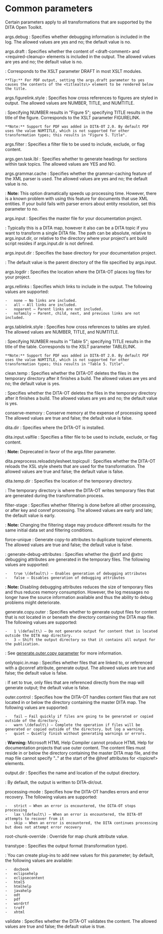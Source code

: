 # Common parameters

Certain parameters apply to all transformations that are supported by the DITA Open Toolkit.

args.debug
:   Specifies whether debugging information is included in the log. The allowed values are yes and no; the default value is no.

args.draft
:   Specifies whether the content of <draft-comment\> and <required-cleanup\> elements is included in the output. The allowed values are yes and no; the default value is no.

:   Corresponds to the XSLT parameter DRAFT in most XSLT modules.

    **Tip:** For PDF output, setting the args.draft parameter to yes causes the contents of the <titlealts\> element to be rendered below the title.

args.figurelink.style
:   Specifies how cross references to figures are styled in output. The allowed values are NUMBER, TITLE, and NUMTITLE.

:   Specifying NUMBER results in "Figure 5"; specifying TITLE results in the title of the figure. Corresponds to the XSLT parameter FIGURELINK.

    **Note:** Support for PDF was added in DITA-OT 2.0. By default PDF uses the value NUMTITLE, which is not supported for other transformation types; this results in "Figure 5. Title".

args.filter
:   Specifies a filter file to be used to include, exclude, or flag content.

args.gen.task.lbl
:   Specifies whether to generate headings for sections within task topics. The allowed values are YES and NO.

args.grammar.cache
:   Specifies whether the grammar-caching feature of the XML parser is used. The allowed values are yes and no; the default value is no.

:   **Note:** This option dramatically speeds up processing time. However, there is a known problem with using this feature for documents that use XML entities. If your build fails with parser errors about entity resolution, set this parameter to no.

args.input
:   Specifies the master file for your documentation project.

:   Typically this is a DITA map, however it also can be a DITA topic if you want to transform a single DITA file. The path can be absolute, relative to args.input.dir, or relative to the directory where your project's ant build script resides if args.input.dir is not defined.

args.input.dir
:   Specifies the base directory for your documentation project.

:   The default value is the parent directory of the file specified by args.input.

args.logdir
:   Specifies the location where the DITA-OT places log files for your project.

args.rellinks
:   Specifies which links to include in the output. The following values are supported:

    -   none – No links are included.
    -   all – All links are included.
    -   noparent – Parent links are not included.
    -   nofamily – Parent, child, next, and previous links are not included.

args.tablelink.style
:   Specifies how cross references to tables are styled. The allowed values are NUMBER, TITLE, and NUMTITLE.

:   Specifying NUMBER results in "Table 5"; specifying TITLE results in the title of the table. Corresponds to the XSLT parameter TABLELINK.

    **Note:** Support for PDF was added in DITA-OT 2.0. By default PDF uses the value NUMTITLE, which is not supported for other transformation types; this results in "Table 5. Title".

clean.temp
:   Specifies whether the DITA-OT deletes the files in the temporary directory after it finishes a build. The allowed values are yes and no; the default value is yes.

:   Specifies whether the DITA-OT deletes the files in the temporary directory after it finishes a build. The allowed values are yes and no; the default value is yes.

conserve-memory
:   Conserve memory at the expense of processing speed The allowed values are true and false; the default value is false.

dita.dir
:   Specifies where the DITA-OT is installed.

dita.input.valfile
:   Specifies a filter file to be used to include, exclude, or flag content.

:   **Note:** Deprecated in favor of the args.filter parameter.

dita.preprocess.reloadstylesheet.topicpull
:   Specifies whether the DITA-OT reloads the XSL style sheets that are used for the transformation. The allowed values are true and false; the default value is false.

dita.temp.dir
:   Specifies the location of the temporary directory.

:   The temporary directory is where the DITA-OT writes temporary files that are generated during the transformation process.

filter-stage
:   Specifies whether filtering is done before all other processing, or after key and conref processing. The allowed values are early and late; the default value is early.

:   **Note:** Changing the filtering stage may produce different results for the same initial data set and filtering conditions.

force-unique
:   Generate copy-to attributes to duplicate topicref elements. The allowed values are true and false; the default value is false.

:   generate-debug-attributes
:   Specifies whether the @xtrf and @xtrc debugging attributes are generated in the temporary files. The following values are supported:

    -   true \(default\) – Enables generation of debugging attributes
    -   false – Disables generation of debugging attributes

:   **Note:** Disabling debugging attributes reduces the size of temporary files and thus reduces memory consumption. However, the log messages no longer have the source information available and thus the ability to debug problems might deteriorate.

generate.copy.outer
:   Specifies whether to generate output files for content that is not located in or beneath the directory containing the DITA map file. The following values are supported:

    -   1 \(default\) – Do not generate output for content that is located outside the DITA map directory.
    -   3 – Shift the output directory so that it contains all output for the publication.

:   See [generate.outer.copy parameter](generate-copy-outer.md) for more information.

onlytopic.in.map
:   Specifies whether files that are linked to, or referenced with a @conref attribute, generate output. The allowed values are true and false; the default value is false.

:   If set to true, only files that are referenced directly from the map will generate output; the default value is false.

outer.control
:   Specifies how the DITA-OT handles content files that are not located in or below the directory containing the master DITA map. The following values are supported:

    -   fail – Fail quickly if files are going to be generated or copied outside of the directory.
    -   warn \(default\) – Complete the operation if files will be generated or copied outside of the directory, but log a warning.
    -   quiet – Quietly finish without generating warnings or errors.

:   **Warning:** Microsoft HTML Help Compiler cannot produce HTML Help for documentation projects that use outer content. The content files must reside in or below the directory containing the master DITA map file, and the map file cannot specify ".." at the start of the @href attributes for <topicref\> elements.

output.dir
:   Specifies the name and location of the output directory.

:   By default, the output is written to DITA-dir/out.

processing-mode
:   Specifies how the DITA-OT handles errors and error recovery. The following values are supported:

    -   strict – When an error is encountered, the DITA-OT stops processing
    -   lax \(default\) – When an error is encountered, the DITA-OT attempts to recover from it
    -   skip – When an error is encountered, the DITA continues processing but does not attempt error recovery

root-chunk-override
:   Override for map chunk attribute value.

transtype
:   Specifies the output format \(transformation type\).

:   You can create plug-ins to add new values for this parameter; by default, the following values are available:

    -   docbook
    -   eclipsehelp
    -   eclipsecontent
    -   html5
    -   htmlhelp
    -   javahelp
    -   odt
    -   pdf
    -   wordrtf
    -   troff
    -   xhtml

validate
:   Specifies whether the DITA-OT validates the content. The allowed values are true and false; the default value is true.

